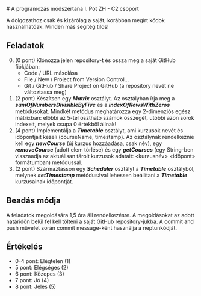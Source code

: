 _#_ A programozás módszertana I. Pót ZH - C2 csoport

A dolgozathoz csak és kizárólag a saját, korábban megírt kódok használhatóak. Minden más segítég tilos!

## Feladatok

0. (0 pont) Klónozza jelen repository-t és ossza meg a saját GitHub fiókjában:
    - Code / URL másolása
    - File / New / Project from Version Control...
    - Git / GitHub / Share Project on GitHub (a repository nevét ne változtassa meg)
1. (2 pont) Készítsen egy ***Matrix*** osztályt. Az osztályban írja meg a ***sumOfNumbersDivisibleByFive*** és a
   ***indexOfRowsWithZeros*** metódusokat. Mindkét metódus meghatározza egy 2-dimenziós egész mátrixban: előbbi az 5-tel
   osztható számok összegét, utóbbi azon sorok indexeit, melyek csupa 0 értékből állnak!
2. (4 pont) Implementálja a ***Timetable*** osztályt, ami kurzusok nevét és időpontjait kezeli (courseName, timestamp).
   Az osztálynak rendelkeznie kell egy ***newCourse*** (új kurzus hozzáadása, csak név), egy ***removeCourse*** (adott
   elem törlése) és egy ***getCourses*** (egy String-ben visszaadja az aktuálisan tárolt kurzusok adatait: <kurzusnév>
   <időpont> formátumban) metódussal.
3. (2 pont) Származtasson egy ***Scheduler*** osztályt a ***Timetable*** osztályból, melynek ***setTimestamp***
   metódusával lehessen beállítani a ***Timetable*** kurzusainak időpontját.

## Beadás módja

A feladatok megoldására 1,5 óra áll rendelkezésre. A megoldásokat az adott határidőn belül fel kell tölteni
a saját GitHub repository-jukba. A commit and push művelet során commit message-ként használja a neptunkódját.

## Értékelés

* 0-4 pont: Elégtelen (1)
* 5 pont: Elégséges (2)
* 6 pont: Közepes (3)
* 7 pont: Jó (4)
* 8 pont: Jeles (5)